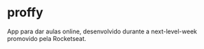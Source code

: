 # proffy

App para dar aulas online, desenvolvido durante a next-level-week promovido pela Rocketseat.
